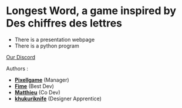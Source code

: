 # Longest Word, a game inspired by Des chiffres des lettres

- There is a presentation webpage
- There is a python program

[Our Discord](https://discord.gg/tAggQPF7Vm)

Authors :
- [**Pixellgame**](https://github.com/Pixellgame) (Manager)
- [**Fime**](https://github.com/fime-space) (Best Dev)
- [**Matthieu**](https://github.com/Matthieu321) (Co Dev)
- [**khukuriknife**](https://github.com/khukuriknife) (Designer Apprentice)